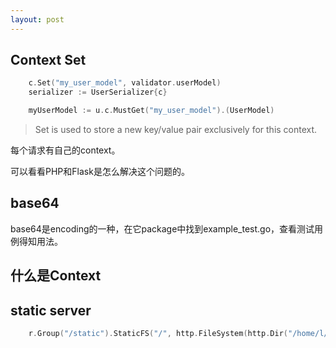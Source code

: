 ```yaml
---
layout: post
---
```


## Context Set

```go
	c.Set("my_user_model", validator.userModel)
	serializer := UserSerializer{c}
```

```go
	myUserModel := u.c.MustGet("my_user_model").(UserModel)
```

> Set is used to store a new key/value pair exclusively for this context.

每个请求有自己的context。

可以看看PHP和Flask是怎么解决这个问题的。


## base64

base64是encoding的一种，在它package中找到example_test.go，查看测试用例得知用法。

## 什么是Context


## static server

```go
	r.Group("/static").StaticFS("/", http.FileSystem(http.Dir("/home/l/static")))
```
